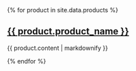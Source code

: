<html>
  <head>
    <meta charset="utf-8" />
    <title>Home</title>
  </head>
  <body>
    {% for product in site.data.products %}
    <h2>
      <a href="{{ product.product_name | datapage_url: 'products' }}">
        {{ product.product_name }}
      </a>
    </h2>
    <p>{{ product.content | markdownify }}</p>
    {% endfor %}
  </body>
</html>
